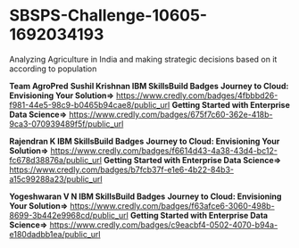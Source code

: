 # SBSPS-Challenge-10605-1692034193
Analyzing Agriculture in India and making strategic decisions based on it according to population

**Team AgroPred**
**Sushil Krishnan IBM SkillsBuild Badges**
**Journey to Cloud: Envisioning Your Solution=>** https://www.credly.com/badges/4fbbbd26-f981-44e5-98c9-b0465b94cae8/public_url
**Getting Started with Enterprise Data Science=>** https://www.credly.com/badges/675f7c60-362e-418b-9ca3-070939489f5f/public_url

**Rajendran K IBM SkillsBuild Badges**
**Journey to Cloud: Envisioning Your Solution=>** https://www.credly.com/badges/f6614d43-4a38-43d4-bc12-fc678d38876a/public_url
**Getting Started with Enterprise Data Science=>** https://www.credly.com/badges/b7fcb37f-e1e6-4b22-84b3-a15c99288a23/public_url

**Yogeshwaran V N IBM SkillsBuild Badges**
**Journey to Cloud: Envisioning Your Solution=>** https://www.credly.com/badges/f63afce6-3060-498b-8699-3b442e9968cd/public_url
**Getting Started with Enterprise Data Science=>** https://www.credly.com/badges/c9eacbf4-0502-4070-b94a-e180dadbb1ea/public_url

